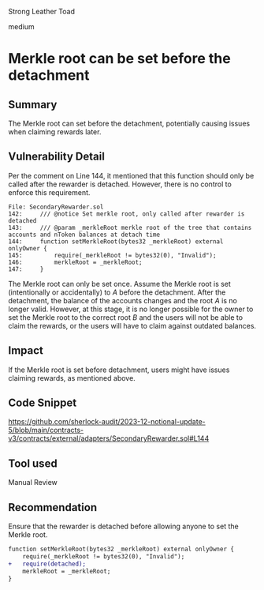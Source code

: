 Strong Leather Toad

medium

# Merkle root can be set before the detachment

## Summary

The Merkle root can set before the detachment, potentially causing issues when claiming rewards later.

## Vulnerability Detail

Per the comment on Line 144, it mentioned that this function should only be called after the rewarder is detached. However, there is no control to enforce this requirement.

```solidity
File: SecondaryRewarder.sol
142:     /// @notice Set merkle root, only called after rewarder is detached
143:     /// @param _merkleRoot merkle root of the tree that contains accounts and nToken balances at detach time
144:     function setMerkleRoot(bytes32 _merkleRoot) external onlyOwner { 
145:         require(_merkleRoot != bytes32(0), "Invalid"); 
146:         merkleRoot = _merkleRoot;
147:     }
```

The Merkle root can only be set once. Assume the Merkle root is set (intentionally or accidentally) to $A$ before the detachment.  After the detachment, the balance of the accounts changes and the root $A$ is no longer valid. However, at this stage, it is no longer possible for the owner to set the Merkle root to the correct root $B$ and the users will not be able to claim the rewards, or the users will have to claim against outdated balances.

## Impact

If the Merkle root is set before detachment, users might have issues claiming rewards, as mentioned above.

## Code Snippet

https://github.com/sherlock-audit/2023-12-notional-update-5/blob/main/contracts-v3/contracts/external/adapters/SecondaryRewarder.sol#L144

## Tool used

Manual Review

## Recommendation

Ensure that the rewarder is detached before allowing anyone to set the Merkle root.

```diff
function setMerkleRoot(bytes32 _merkleRoot) external onlyOwner { 
	require(_merkleRoot != bytes32(0), "Invalid"); 
+	require(detached);	
	merkleRoot = _merkleRoot;
}
```